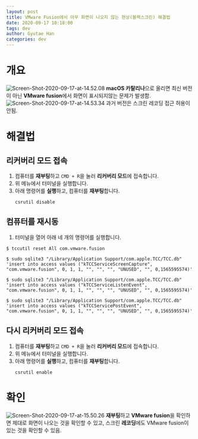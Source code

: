 ```yaml
---
layout: post
title: VMware Fusion에서 아무 화면이 나오지 않는 현상(블랙스크린) 해결법
date: 2020-09-17 10:18:00
tags: dev
author: Gyutae Han
categories: dev
---
```


# 개요

![Screen-Shot-2020-09-17-at-14.52.08](http://localhost/content/images/2020/09/Screen-Shot-2020-09-17-at-14.52.08.png)
**macOS 카탈리나**으로 올리면 최신 버전이 아닌 **VMware fusion**에서 화면이 표시되지않는 문제가 발생함.
![Screen-Shot-2020-09-17-at-14.53.34](http://localhost/content/images/2020/09/Screen-Shot-2020-09-17-at-14.53.34.png)
과거 버전은 스크린 레코딩 접근 허용이 안됨.

# 해결법

## 리커버리 모드 접속
1. 컴퓨터를 **재부팅**하고 `CMD + R`을 눌러 **리커버리 모드**에 접속합니다.
2. 위 메뉴에서 터미널을 실행합니다.
3. 아래 명령어를 **실행**하고, 컴퓨터를 **재부팅**합니다.
   ```shell
   csrutil disable
   ```

## 컴퓨터를 재시동
1. 터미널을 열어 아래 네 개의 명령어를 실행합니다.
```shell
$ tccutil reset All com.vmware.fusion

$ sudo sqlite3 "/Library/Application Support/com.apple.TCC/TCC.db" 'insert into access values ("kTCCServiceScreenCapture", "com.vmware.fusion", 0, 1, 1, "", "", "", "UNUSED", "", 0,1565595574)'

$ sudo sqlite3 "/Library/Application Support/com.apple.TCC/TCC.db" 'insert into access values ("kTCCServiceListenEvent", "com.vmware.fusion", 0, 1, 1, "", "", "", "UNUSED", "", 0,1565595574)'

$ sudo sqlite3 "/Library/Application Support/com.apple.TCC/TCC.db" 'insert into access values ("kTCCServicePostEvent", "com.vmware.fusion", 0, 1, 1, "", "", "", "UNUSED", "", 0,1565595574)'
```

## 다시 리커버리 모드 접속
1. 컴퓨터를 **재부팅**하고 `CMD + R`을 눌러 **리커버리 모드**에 접속합니다.
2. 위 메뉴에서 터미널을 실행합니다.
3. 아래 명령어를 **실행**하고, 컴퓨터를 **재부팅**합니다.
   ```shell
   csrutil enable
   ```
# 확인
![Screen-Shot-2020-09-17-at-15.50.26](http://localhost/content/images/2020/09/Screen-Shot-2020-09-17-at-15.50.26.png)
**재부팅**하고 **VMware fusion**을 확인하면 제대로 화면이 나오는 것을 확인할 수 있고, 스크린 **레코딩**에도 VMware fusion이 있는 것을 확인할 수 있음.